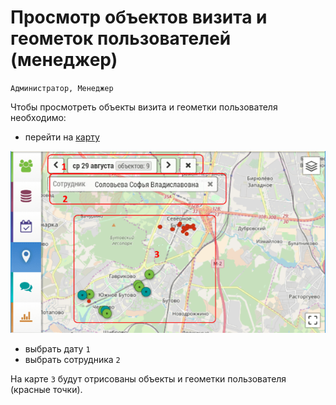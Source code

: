 # Просмотр объектов визита и геометок пользователей (менеджер)

`Администратор, Менеджер`

Чтобы просмотреть объекты визита и геометки пользователя необходимо:

- перейти на [карту](map.html) 

![](../images/map-users.png)

- выбрать дату `1`
- выбрать сотрудника `2`

На карте `3` будут отрисованы объекты и геометки пользователя (красные точки).
 